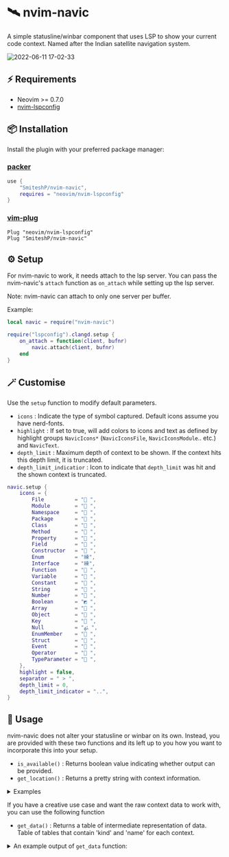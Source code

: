 # 🛰️ nvim-navic

A simple statusline/winbar component that uses LSP to show your current code context.
Named after the Indian satellite navigation system.

![2022-06-11 17-02-33](https://user-images.githubusercontent.com/43147494/173186210-c8d689ad-1f8a-43cf-8125-127c7bd5be35.gif)

## ⚡️ Requirements

* Neovim >= 0.7.0
* [nvim-lspconfig](https://github.com/neovim/nvim-lspconfig)

## 📦 Installation

Install the plugin with your preferred package manager:

### [packer](https://github.com/wbthomason/packer.nvim)

```lua
use {
    "SmiteshP/nvim-navic",
    requires = "neovim/nvim-lspconfig"
}
```

### [vim-plug](https://github.com/junegunn/vim-plug)

```vim
Plug "neovim/nvim-lspconfig"
Plug "SmiteshP/nvim-navic"
```

## ⚙️ Setup

For nvim-navic to work, it needs attach to the lsp server. You can pass the nvim-navic's `attach` function as `on_attach` while setting up the lsp server.

Note: nvim-navic can attach to only one server per buffer.

Example:
```lua
local navic = require("nvim-navic")

require("lspconfig").clangd.setup {
    on_attach = function(client, bufnr)
        navic.attach(client, bufnr)
    end
}
```

## 🪄 Customise

Use the `setup` function to modify default parameters.

* `icons` : Indicate the type of symbol captured. Default icons assume you have nerd-fonts.
* `highlight` : If set to true, will add colors to icons and text as defined by highlight groups `NavicIcons*` (`NavicIconsFile`, `NavicIconsModule`.. etc.) and `NavicText`.
* `depth_limit` : Maximum depth of context to be shown. If the context hits this depth limit, it is truncated.
* `depth_limit_indicatior` : Icon to indicate that `depth_limit` was hit and the shown context is truncated.

```lua
navic.setup {
    icons = {
        File          = " ",
        Module        = " ",
        Namespace     = " ",
        Package       = " ",
        Class         = " ",
        Method        = " ",
        Property      = " ",
        Field         = " ",
        Constructor   = " ",
        Enum          = "練",
        Interface     = "練",
        Function      = " ",
        Variable      = " ",
        Constant      = " ",
        String        = " ",
        Number        = " ",
        Boolean       = "◩ ",
        Array         = " ",
        Object        = " ",
        Key           = " ",
        Null          = "ﳠ ",
        EnumMember    = " ",
        Struct        = " ",
        Event         = " ",
        Operator      = " ",
        TypeParameter = " ",
	},
    highlight = false,
    separator = " > ",
    depth_limit = 0,
    depth_limit_indicator = "..",
}

```

## 🚀 Usage

nvim-navic does not alter your statusline or winbar on its own. Instead, you are provided with these two functions and its left up to you how you want to incorporate this into your setup.

* `is_available()` : Returns boolean value indicating whether output can be provided.
* `get_location()` : Returns a pretty string with context information.

<details>
<summary>Examples</summary>

### [feline](https://github.com/feline-nvim/feline.nvim)

<details>
<summary>An example feline setup </summary>

```lua
local navic = require("nvim-navic")

table.insert(components.active[1], {
    provider = function()
        return navic.get_location()
    end,
    enabled = function()
        return navic.is_available()
    end
})
  
require("feline").setup({components = components})
--  OR
require("feline").winbar.setup({components = components})
```
</details>
  
### [lualine](https://github.com/nvim-lualine/lualine.nvim)

<details>
<summary>An example lualine setup </summary>

```lua
local gps = require("nvim-gps")

require("lualine").setup({
    sections = {
        lualine_c = {
            { gps.get_location, cond = gps.is_available },
        }
    }
})
```

</details>

</details>

If you have a creative use case and want the raw context data to work with, you can use the following function

* `get_data()` : Returns a table of intermediate representation of data. Table of tables that contain 'kind' and 'name' for each context.

<details>
<summary>An example output of <code>get_data</code> function: </summary>

```lua
 {
    {
        name = "myclass",
        kind = 5
    },
    {
        name = "mymethod",
        kind = 6
    }
 }
```
</details>
